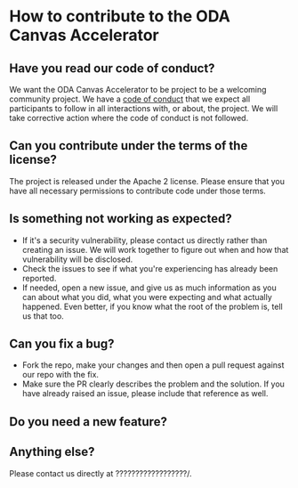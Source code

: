 # How to contribute to the ODA Canvas Accelerator

## Have you read our code of conduct?

We want the ODA Canvas Accelerator to be project to be a welcoming community project. We have a [code of conduct](code-of-conduct.md) that we expect all participants to follow in all interactions with, or about, the project. We will take corrective action where the code of conduct is not followed.

## Can you contribute under the terms of the license?

The project is released under the Apache 2 license. Please ensure that you have all necessary permissions to contribute code under those terms.

## Is something not working as expected?

- If it's a security vulnerability, please contact us directly rather than creating an issue. We will work together to figure out when and how that vulnerability will be disclosed.
- Check the issues to see if what you're experiencing has already been reported.
- If needed, open a new issue, and give us as much information as you can about what you did, what you were expecting and what actually happened. Even better, if you know what the root of the problem is, tell us that too.

## Can you fix a bug?

- Fork the repo, make your changes and then open a pull request against our repo with the fix.
- Make sure the PR clearly describes the problem and the solution. If you have already raised an issue, please include that reference as well.

## Do you need a new feature?



## Anything else?

Please contact us directly at ??????????????????/.